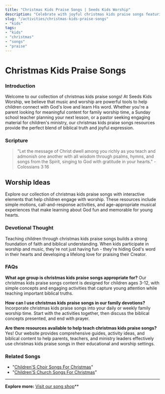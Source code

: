 ```yaml
---
title: "Christmas Kids Praise Songs | Seeds Kids Worship"
description: "Celebrate with joyful christmas kids praise songs featuring biblical Christmas themes. Holiday worship music for children and families."
slug: "/activities/christmas-kids-praise-songs"
- "kids"
tags:
- "kids"
- "christmas"
- "songs"
- "praise"
---
```


# Christmas Kids Praise Songs

### Introduction

Welcome to our collection of christmas kids praise songs! At Seeds Kids Worship, we believe that music and worship are powerful tools to help children connect with God's love and learn His word. Whether you're a parent looking for meaningful content for family worship time, a Sunday school teacher planning your next lesson, or a pastor seeking engaging material for children's ministry, our christmas kids praise songs resources provide the perfect blend of biblical truth and joyful expression.

### Scripture

> "Let the message of Christ dwell among you richly as you teach and admonish one another with all wisdom through psalms, hymns, and songs from the Spirit, singing to God with gratitude in your hearts." - Colossians 3:16

## Worship Ideas

Explore our collection of christmas kids praise songs with interactive elements that help children engage with worship. These resources include simple motions, call-and-response activities, and age-appropriate musical experiences that make learning about God fun and memorable for young hearts.

### Devotional Thought

Teaching children through christmas kids praise songs builds a strong foundation of faith and biblical understanding. When kids participate in worship and music, they're not just having fun - they're hiding God's word in their hearts and developing a lifelong love for praising their Creator.

### FAQs

**What age group is christmas kids praise songs appropriate for?**
Our christmas kids praise songs content is designed for children ages 3-12, with simple concepts and engaging activities that capture young attention while teaching important biblical truths.

**How can I use christmas kids praise songs in our family devotions?**
Incorporate christmas kids praise songs into your daily or weekly family worship time. Start with the activities together, then discuss the biblical concepts presented, and end with prayer.

**Are there resources available to help teach christmas kids praise songs?**
Yes! Our website provides comprehensive guides, activity ideas, and biblical content to help parents, teachers, and ministry leaders effectively use christmas kids praise songs in their educational and worship settings.

### Related Songs

- "[Children'S Choir Songs For Christmas](/activities/children-s-choir-songs-for-christmas/)"
- "[Children'S Church Songs For Christmas](/activities/children-s-church-songs-for-christmas/)"

---

**Explore more:** [Visit our song shop](https://seedskidsworship.com/shop)**

<!-- Schema Markup -->
<script type="application/ld+json">
{
  "@context": "https://schema.org",
  "@type": "MusicRecording",
  "name": "Christmas Kids Praise Songs",
  "byArtist": {
    "@type": "MusicGroup",
    "name": "Seeds Kids Worship"
  },
  "isFamilyFriendly": true,
  "url": "https://seedskidsworship.com/activities/christmas-kids-praise-songs/"
}
</script>